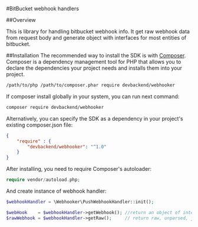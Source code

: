 #BitBucket webhook handlers

##Overview

This is library for handling bitbucket webhook info. It get raw webhook data from request body and generate object with interfaces for most entities of bitbucket.
 
##Installation
The recommended way to install the SDK is with [Composer](https://getcomposer.org/). Composer is a dependency management tool for PHP that allows you to declare the dependencies your project needs and installs them into your project.
 
```bash
/path/to/php /path/to/composer.phar require devbackend/webhooker
```

If composer install globally in your system, you can run next command:

```bash
composer require devbackend/webhooker
```

Alternatively, you can specify the SDK as a dependency in your project's existing composer.json file:
```json
{
    "require" : {
        "devbackend/webhooker": "^1.0" 
    }
}
```

After installing, you need to require Composer's autoloader:

```php
require vendor/autoload.php;
```

And create instance of webhook handler:
```php
$webhookHandler = \Webhooker\PushWebhookHandler::init();

$webHook    = $webhookHandler->getWebhook(); //return an object of interface PushWebhook
$rawWebhook = $webhookHandler->getRaw();     // return raw, unparsed, json-encoded webhook string 
```